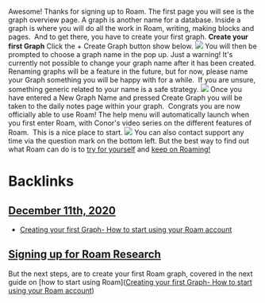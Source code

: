 Awesome! Thanks for signing up to Roam.
The first page you will see is the graph overview page. A graph is another name for a database. Inside a graph is where you will do all the work in Roam, writing, making blocks and pages.  And to get there, you have to create your first graph.
**Create your first Graph**
Click the + Create Graph button show below.
![](https://s3.amazonaws.com/cdn.freshdesk.com/data/helpdesk/attachments/production/64002584139/original/qSyN3z64CH9l-HKnazKUR0yb7iK0xF5s6w.png?1600055258)
You will then be prompted to choose a graph name in the pop up.
Just a warning! It's currently not possible to change your graph name after it has been created. Renaming graphs will be a feature in the future, but for now, please name your Graph something you will be happy with for a while.  If you are unsure, something generic related to your name is a safe strategy.
![](https://s3.amazonaws.com/cdn.freshdesk.com/data/helpdesk/attachments/production/64002584366/original/bOFXj-EzxAbc-2JWUpl2urDVgOyzW_2C6A.png?1600056262)
Once you have entered a New Graph Name and pressed Create Graph you will be taken to the daily notes page within your graph.  Congrats you are now officially able to use Roam!
The help menu will automatically launch when you first enter Roam, with Conor's video series on the different features of Roam.  This is a nice place to start.
![](https://s3.amazonaws.com/cdn.freshdesk.com/data/helpdesk/attachments/production/64002584530/original/yd5j76pYEV8HwwZvMETtZMMnQ1YE5mpvow.png?1600057106)
You can also contact support any time via the question mark on the bottom left.
But the best way to find out what Roam can do is to [try for yourself](<try for yourself.md>) and [keep on Roaming!](<keep on Roaming!.md>)

# Backlinks
## [December 11th, 2020](<December 11th, 2020.md>)
- [Creating your first Graph- How to start using your Roam account](<Creating your first Graph- How to start using your Roam account.md>)

## [Signing up for Roam Research](<Signing up for Roam Research.md>)
But the next steps, are to create your first Roam graph, covered in the next guide on [how to start using Roam]([Creating your first Graph- How to start using your Roam account](<Creating your first Graph- How to start using your Roam account.md>))

